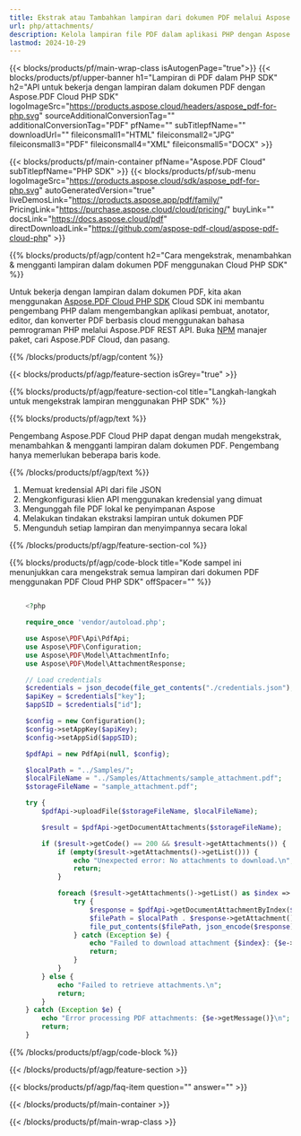 ```yaml
---
title: Ekstrak atau Tambahkan lampiran dari dokumen PDF melalui Aspose.Pdf Cloud PHP SDK
url: php/attachments/
description: Kelola lampiran file PDF dalam aplikasi PHP dengan Aspose.PDF Cloud. Tambahkan, ekstrak, atau hapus file tersemat melalui REST API.
lastmod: 2024-10-29
---
```


{{< blocks/products/pf/main-wrap-class isAutogenPage="true">}}
{{< blocks/products/pf/upper-banner h1="Lampiran di PDF dalam PHP SDK" h2="API untuk bekerja dengan lampiran dalam dokumen PDF dengan Aspose.PDF Cloud PHP SDK" logoImageSrc="https://products.aspose.cloud/headers/aspose_pdf-for-php.svg" sourceAdditionalConversionTag="" additionalConversionTag="PDF" pfName="" subTitlepfName="" downloadUrl="" fileiconsmall1="HTML" fileiconsmall2="JPG" fileiconsmall3="PDF" fileiconsmall4="XML" fileiconsmall5="DOCX" >}}

{{< blocks/products/pf/main-container pfName="Aspose.PDF Cloud" subTitlepfName="PHP SDK" >}}
{{< blocks/products/pf/sub-menu logoImageSrc="https://products.aspose.cloud/sdk/aspose_pdf-for-php.svg"
autoGeneratedVersion="true"
liveDemosLink="https://products.aspose.app/pdf/family/" PricingLink="https://purchase.aspose.cloud/cloud/pricing/" buyLink="" docsLink="https://docs.aspose.cloud/pdf"  directDownloadLink="https://github.com/aspose-pdf-cloud/aspose-pdf-cloud-php" >}}

{{% blocks/products/pf/agp/content h2="Cara mengekstrak, menambahkan & mengganti lampiran dalam dokumen PDF menggunakan Cloud PHP SDK" %}}

Untuk bekerja dengan lampiran dalam dokumen PDF, kita akan menggunakan
[Aspose.PDF Cloud PHP SDK](https://products.aspose.cloud/pdf/php/)
Cloud SDK ini membantu pengembang PHP dalam mengembangkan aplikasi pembuat, anotator, editor, dan konverter PDF berbasis cloud menggunakan bahasa pemrograman PHP melalui Aspose.PDF REST API. Buka
[NPM](https://www.npmjs.com/package/asposepdfcloud)
manajer paket, cari Aspose.PDF Cloud, dan pasang.

{{% /blocks/products/pf/agp/content %}}

{{< blocks/products/pf/agp/feature-section isGrey="true" >}}

{{% blocks/products/pf/agp/feature-section-col title="Langkah-langkah untuk mengekstrak lampiran menggunakan PHP SDK" %}}

{{% blocks/products/pf/agp/text %}}

Pengembang Aspose.PDF Cloud PHP dapat dengan mudah mengekstrak, menambahkan & mengganti lampiran dalam dokumen PDF. Pengembang hanya memerlukan beberapa baris kode.

{{% /blocks/products/pf/agp/text %}}

1. Memuat kredensial API dari file JSON
1. Mengkonfigurasi klien API menggunakan kredensial yang dimuat
1. Mengunggah file PDF lokal ke penyimpanan Aspose
1. Melakukan tindakan ekstraksi lampiran untuk dokumen PDF
1. Mengunduh setiap lampiran dan menyimpannya secara lokal

{{% /blocks/products/pf/agp/feature-section-col %}}


{{% blocks/products/pf/agp/code-block title="Kode sampel ini menunjukkan cara mengekstrak semua lampiran dari dokumen PDF menggunakan PDF Cloud PHP SDK" offSpacer="" %}}

```php

    <?php

    require_once 'vendor/autoload.php';

    use Aspose\PDF\Api\PdfApi;
    use Aspose\PDF\Configuration;
    use Aspose\PDF\Model\AttachmentInfo;
    use Aspose\PDF\Model\AttachmentResponse;

    // Load credentials
    $credentials = json_decode(file_get_contents("./credentials.json"), true);
    $apiKey = $credentials["key"];
    $appSID = $credentials["id"];

    $config = new Configuration();
    $config->setAppKey($apiKey);
    $config->setAppSid($appSID);

    $pdfApi = new PdfApi(null, $config);

    $localPath = "../Samples/";
    $localFileName = "../Samples/Attachments/sample_attachment.pdf";
    $storageFileName = "sample_attachment.pdf";

    try {
        $pdfApi->uploadFile($storageFileName, $localFileName);

        $result = $pdfApi->getDocumentAttachments($storageFileName);

        if ($result->getCode() == 200 && $result->getAttachments()) {
            if (empty($result->getAttachments()->getList())) {
                echo "Unexpected error: No attachments to download.\n";
                return;
            }

            foreach ($result->getAttachments()->getList() as $index => $attachment) {
                try {
                    $response = $pdfApi->getDocumentAttachmentByIndex($storageFileName, $index);
                    $filePath = $localPath . $response->getAttachment()->getName();
                    file_put_contents($filePath, json_encode($response));
                } catch (Exception $e) {
                    echo "Failed to download attachment {$index}: {$e->getMessage()}\n";
                    return;
                }
            }
        } else {
            echo "Failed to retrieve attachments.\n";
            return;
        }
    } catch (Exception $e) {
        echo "Error processing PDF attachments: {$e->getMessage()}\n";
        return;
    }
```

{{% /blocks/products/pf/agp/code-block %}}

{{< /blocks/products/pf/agp/feature-section >}}

{{< blocks/products/pf/agp/faq-item question="" answer="" >}}

{{< /blocks/products/pf/main-container >}}

{{< /blocks/products/pf/main-wrap-class >}}
